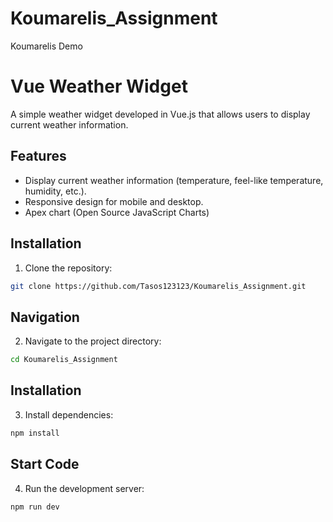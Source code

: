 # Koumarelis_Assignment
 Koumarelis Demo
# Vue Weather Widget

A simple weather widget developed in Vue.js that allows users to display current weather information.

## Features

- Display current weather information (temperature, feel-like temperature, humidity, etc.).
- Responsive design for mobile and desktop.
- Apex chart (Open Source JavaScript Charts)

## Installation

1. Clone the repository:

```bash
git clone https://github.com/Tasos123123/Koumarelis_Assignment.git
```
## Navigation

2. Navigate to the project directory:

```bash
cd Koumarelis_Assignment
```
## Installation

3. Install dependencies:

```bash
npm install
```
## Start Code

4. Run the development server: 

```bash
npm run dev
```